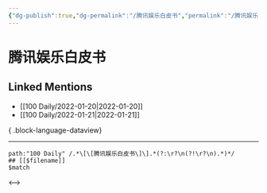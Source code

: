 ```yaml
---
{"dg-publish":true,"dg-permalink":"/腾讯娱乐白皮书","permalink":"/腾讯娱乐白皮书/","created":"2022-12-22T16:28:35.000+08:00","updated":"2023-04-10T16:48:06.000+08:00"}
---
```


# 腾讯娱乐白皮书

## Linked Mentions
- [[100 Daily/2022-01-20\|2022-01-20]]
- [[100 Daily/2022-01-21\|2022-01-21]]

{ .block-language-dataview}

---

```expander
path:"100 Daily" /.*\[\[腾讯娱乐白皮书\]\].*(?:\r?\n(?!\r?\n).*)*/
## [[$filename]]
$match
```

<-->